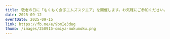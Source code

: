 ```yaml
---
title: 敬老の日に「もくもく会＠エムズスクエア」を開催します。お気軽にご参加ください。
date: 2025-09-12
eventDate: 2025-09-15
link: https://fb.me/e/9bmIe3dug
thumb: /images/250915-omiya-mokumoku.png
---
```

